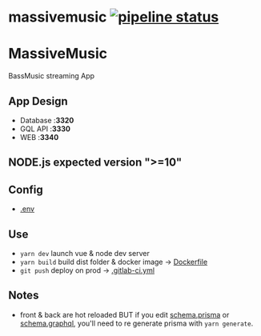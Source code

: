 # massivemusic [![pipeline status](https://git.osrp.xyz/root/massivemusic2/badges/master/pipeline.svg)](https://git.osrp.xyz/root/massivemusic2/commits/master)
# MassiveMusic

BassMusic streaming App

## App Design
  - Database :**3320**
  - GQL API  :**3330**
  - WEB      :**3340**

## NODE.js expected version ">=10"

## Config
  - [.env](.env)

## Use
  - `yarn dev` launch vue & node dev server
  - `yarn build` build dist folder & docker image -> [Dockerfile](Dockerfile)
  - `git push` deploy on prod -> [.gitlab-ci.yml](.gitlab-ci.yml)

## Notes
  - front & back are hot reloaded BUT if you edit [schema.prisma](back/schema.prisma) or [schema.graphql](back/src/schema.graphql), you'll need to re generate prisma with `yarn generate`.